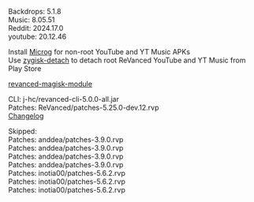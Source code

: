 Backdrops: 5.1.8  
Music: 8.05.51  
Reddit: 2024.17.0  
youtube: 20.12.46  

Install [Microg](https://github.com/ReVanced/GmsCore/releases) for non-root YouTube and YT Music APKs  
Use [zygisk-detach](https://github.com/j-hc/zygisk-detach) to detach root ReVanced YouTube and YT Music from Play Store  

[revanced-magisk-module](https://github.com/j-hc/revanced-magisk-module)
  
CLI: j-hc/revanced-cli-5.0.0-all.jar  
Patches: ReVanced/patches-5.25.0-dev.12.rvp  
[Changelog](https://github.com/ReVanced/revanced-patches/releases/tag/v5.25.0-dev.12)  

Skipped:  
Patches: anddea/patches-3.9.0.rvp  
Patches: anddea/patches-3.9.0.rvp  
Patches: anddea/patches-3.9.0.rvp  
Patches: anddea/patches-3.9.0.rvp  
Patches: inotia00/patches-5.6.2.rvp  
Patches: inotia00/patches-5.6.2.rvp  
Patches: inotia00/patches-5.6.2.rvp              

